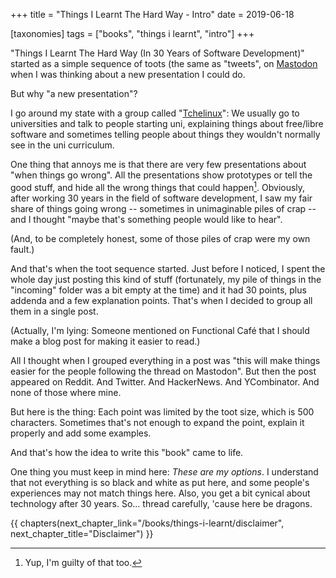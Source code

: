 +++
title = "Things I Learnt The Hard Way - Intro"
date = 2019-06-18

[taxonomies]
tags = ["books", "things i learnt", "intro"]
+++

"Things I Learnt The Hard Way (In 30 Years of Software Development)" started
as a simple sequence of toots (the same as "tweets", on
[Mastodon](https://functional.cafe/@juliobiason) when I was thinking about a
new presentation I could do.

But why "a new presentation"?

<!-- more -->

I go around my state with a group called
"[Tchelinux](https://tchelinux.org/)": We usually go to universities and talk
to people starting uni, explaining things about free/libre software and
sometimes telling people about things they wouldn't normally see in the uni
curriculum.

One thing that annoys me is that there are very few presentations about "when
things go wrong". All the presentations show prototypes or tell the good
stuff, and hide all the wrong things that could happen[^1]. Obviously, after
working 30 years in the field of software development, I saw my fair share of
things going wrong -- sometimes in unimaginable piles of crap -- and I thought
"maybe that's something people would like to hear".

(And, to be completely honest, some of those piles of crap were my own fault.)

And that's when the toot sequence started. Just before I noticed, I spent the
whole day just posting this kind of stuff (fortunately, my pile of things in
the "incoming" folder was a bit empty at the time) and it had 30 points, plus
addenda and a few explanation points. That's when I decided to group all
them in a single post.

(Actually, I'm lying: Someone mentioned on Functional Café that I should make
a blog post for making it easier to read.)

All I thought when I grouped everything in a post was "this will make things
easier for the people following the thread on Mastodon". But then the post
appeared on Reddit. And Twitter. And HackerNews. And YCombinator. And none of
those where mine.

But here is the thing: Each point was limited by the toot size, which is 500
characters. Sometimes that's not enough to expand the point, explain it
properly and add some examples.

And that's how the idea to write this "book" came to life.

One thing you must keep in mind here: *These are my options*. I understand
that not everything is so black and white as put here, and some people's
experiences may not match things here. Also, you get a bit cynical about
technology after 30 years. So... thread carefully, 'cause here be dragons.

[^1]: Yup, I'm guilty of that too.

{{ chapters(next_chapter_link="/books/things-i-learnt/disclaimer", next_chapter_title="Disclaimer") }}

